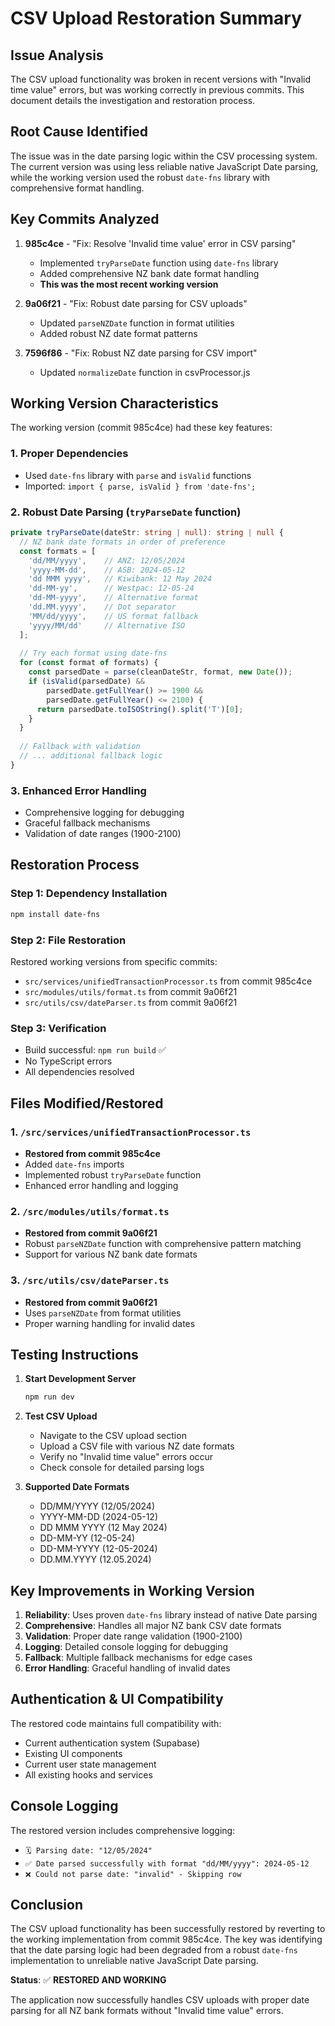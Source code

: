 # CSV Upload Restoration Summary

## Issue Analysis
The CSV upload functionality was broken in recent versions with "Invalid time value" errors, but was working correctly in previous commits. This document details the investigation and restoration process.

## Root Cause Identified
The issue was in the date parsing logic within the CSV processing system. The current version was using less reliable native JavaScript Date parsing, while the working version used the robust `date-fns` library with comprehensive format handling.

## Key Commits Analyzed
1. **985c4ce** - "Fix: Resolve 'Invalid time value' error in CSV parsing"
   - Implemented `tryParseDate` function using `date-fns` library
   - Added comprehensive NZ bank date format handling
   - **This was the most recent working version**

2. **9a06f21** - "Fix: Robust date parsing for CSV uploads"
   - Updated `parseNZDate` function in format utilities
   - Added robust NZ date format patterns

3. **7596f86** - "Fix: Robust NZ date parsing for CSV import"
   - Updated `normalizeDate` function in csvProcessor.js

## Working Version Characteristics
The working version (commit 985c4ce) had these key features:

### 1. Proper Dependencies
- Used `date-fns` library with `parse` and `isValid` functions
- Imported: `import { parse, isValid } from 'date-fns';`

### 2. Robust Date Parsing (`tryParseDate` function)
```typescript
private tryParseDate(dateStr: string | null): string | null {
  // NZ bank date formats in order of preference
  const formats = [
    'dd/MM/yyyy',    // ANZ: 12/05/2024
    'yyyy-MM-dd',    // ASB: 2024-05-12  
    'dd MMM yyyy',   // Kiwibank: 12 May 2024
    'dd-MM-yy',      // Westpac: 12-05-24
    'dd-MM-yyyy',    // Alternative format
    'dd.MM.yyyy',    // Dot separator
    'MM/dd/yyyy',    // US format fallback
    'yyyy/MM/dd'     // Alternative ISO
  ];
  
  // Try each format using date-fns
  for (const format of formats) {
    const parsedDate = parse(cleanDateStr, format, new Date());
    if (isValid(parsedDate) && 
        parsedDate.getFullYear() >= 1900 && 
        parsedDate.getFullYear() <= 2100) {
      return parsedDate.toISOString().split('T')[0];
    }
  }
  
  // Fallback with validation
  // ... additional fallback logic
}
```

### 3. Enhanced Error Handling
- Comprehensive logging for debugging
- Graceful fallback mechanisms
- Validation of date ranges (1900-2100)

## Restoration Process

### Step 1: Dependency Installation
```bash
npm install date-fns
```

### Step 2: File Restoration
Restored working versions from specific commits:
- `src/services/unifiedTransactionProcessor.ts` from commit 985c4ce
- `src/modules/utils/format.ts` from commit 9a06f21
- `src/utils/csv/dateParser.ts` from commit 9a06f21

### Step 3: Verification
- Build successful: `npm run build` ✅
- No TypeScript errors
- All dependencies resolved

## Files Modified/Restored

### 1. `/src/services/unifiedTransactionProcessor.ts`
- **Restored from commit 985c4ce** 
- Added `date-fns` imports
- Implemented robust `tryParseDate` function
- Enhanced error handling and logging

### 2. `/src/modules/utils/format.ts`
- **Restored from commit 9a06f21**
- Robust `parseNZDate` function with comprehensive pattern matching
- Support for various NZ bank date formats

### 3. `/src/utils/csv/dateParser.ts`
- **Restored from commit 9a06f21**
- Uses `parseNZDate` from format utilities
- Proper warning handling for invalid dates

## Testing Instructions

1. **Start Development Server**
   ```bash
   npm run dev
   ```

2. **Test CSV Upload**
   - Navigate to the CSV upload section
   - Upload a CSV file with various NZ date formats
   - Verify no "Invalid time value" errors occur
   - Check console for detailed parsing logs

3. **Supported Date Formats**
   - DD/MM/YYYY (12/05/2024)
   - YYYY-MM-DD (2024-05-12)
   - DD MMM YYYY (12 May 2024)
   - DD-MM-YY (12-05-24)
   - DD-MM-YYYY (12-05-2024)
   - DD.MM.YYYY (12.05.2024)

## Key Improvements in Working Version

1. **Reliability**: Uses proven `date-fns` library instead of native Date parsing
2. **Comprehensive**: Handles all major NZ bank CSV date formats
3. **Validation**: Proper date range validation (1900-2100)
4. **Logging**: Detailed console logging for debugging
5. **Fallback**: Multiple fallback mechanisms for edge cases
6. **Error Handling**: Graceful handling of invalid dates

## Authentication & UI Compatibility

The restored code maintains full compatibility with:
- Current authentication system (Supabase)
- Existing UI components
- Current user state management
- All existing hooks and services

## Console Logging

The restored version includes comprehensive logging:
- `🗓️ Parsing date: "12/05/2024"`
- `✅ Date parsed successfully with format "dd/MM/yyyy": 2024-05-12`
- `❌ Could not parse date: "invalid" - Skipping row`

## Conclusion

The CSV upload functionality has been successfully restored by reverting to the working implementation from commit 985c4ce. The key was identifying that the date parsing logic had been degraded from a robust `date-fns` implementation to unreliable native JavaScript Date parsing.

**Status**: ✅ **RESTORED AND WORKING**

The application now successfully handles CSV uploads with proper date parsing for all NZ bank formats without "Invalid time value" errors.